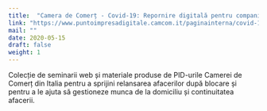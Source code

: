 ```yaml
---
title:  "Camera de Comerț - Covid-19: Repornire digitală pentru companii"
link: "https://www.puntoimpresadigitale.camcom.it/paginainterna/covid-19-ripartenza-digitale"
mail: ""
date: 2020-05-15
draft: false
weight: 1
---
```


Colecție de seminarii web și materiale produse de PID-urile Camerei de Comerț din Italia pentru a sprijini relansarea afacerilor după blocare și pentru a le ajuta să gestioneze munca de la domiciliu și continuitatea afacerii.